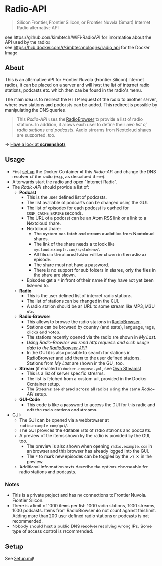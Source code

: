 # Radio-API

> Silicon Frontier, Frontier Silicon, or Frontier Nuvola (Smart) Internet Radio alternative API

see https://github.com/kimbtech/WiFi-RadioAPI for information about the API used by the radios  
see https://hub.docker.com/r/kimbtechnologies/radio_api for the Docker Image

## About
This is an alternative API for Frontier Nuvola (Frontier Silicon) internet radios, it can be placed on a server and will host the list of internet radio stations, podcasts etc. which then can be found in the radio's menu.

The main idea is to redirect the HTTP request of the radio to another server, where own stations and podcasts can be added.
This redirect is possible by manipulating the DNS queries.

> This *Radio-API* uses the [RadioBrowser](https://www.radio-browser.info/) to provide a list of radio stations.
> In addition, it allows each user to define their *own list of radio stations and podcasts*.
> Audio streams from Nextcloud shares are supported, too. 

&rarr; [Have a look at **screenshots**](./screenshots/Readme.md)

## Usage
- First [set up](./Setup.md) the Docker Container of this *Radio-API* and change the DNS resolver of the radio (e.g., as described there).
- Afterwards start the radio and open "Internet Radio".
- The *Radio-API* should provide a list of:
	- **Podcast**
		- This is the user defined list of podcasts.
		- The list available of podcasts can be changed using the GUI.
		- The list of episodes for each podcast is cached for `CONF_CACHE_EXPIRE` seconds.
		- The URL of a podcast can be an Atom RSS link or a link to a Nextcloud share.
		- Nextcloud share:
			- The system can fetch and stream audiofiles from Nextcloud shares.
			- The link of the share needs a to look like `mycloud.example.com/s/<token>/`. 
			- All files in the shared folder will be shown in the radio as episode.
			- The share must not have a password.
			- There is no support for sub folders in shares, only the files in the share are shown.
		- Episodes get a `*` in front of their name if they have not yet been listened to.
	- **Radio**
		- This is the user defined list of internet radio stations.
		- The list of stations can be changed in the GUI.
		- A radio station should be an URL to some stream like MP3, M3U etc.
	- **Radio-Browser**
		- This allows to browse the radio stations in [RadioBrowser](https://www.radio-browser.info/).
		- Stations can be browsed by country (and state), language, tags, clicks and votes.
		- The stations recently opened via the radio are shown in *My Last*.
		- *Using Radio-Browser will send http requests and such usage data to the [RadioBrowser API](https://api.radio-browser.info/)!*
		- In the GUI it is also possible to search for stations in RadioBrowser and add them to the user defined stations. Stations from *My Last* are shown in the GUI, too.
	- **Stream** (if enabled in `docker-compose.yml`, see [Own Streams](./Setup.md#own-streams))
		- This is a list of server specific streams.
		- The list is fetched from a custom url, provided in the Docker Container setup.
		- The Streams are shared across all radios using the same *Radio-API* setup.
	- **GUI-Code**
		- This code is like a password to access the GUI for this radio and edit the radio stations and streams.
- GUI:
	- The GUI can be opened via a webbrowser at `radio.example.com/gui/`.
	- The GUI provides the editable lists of radio stations and podcasts.
	- A preview of the items shown by the radio is provided by the GUI, too.
		- The preview is also shown when opening `radio.example.com` in an browser and this browser has already logged into the GUI.
		- The `*` to mark new episodes can be toggled by the &check;/ &cross; in the preview.
	- Additional information texts describe the options chooseable for radio stations and podcasts.

### Notes
- This is a private project and has no connections to Frontier Nuvola/ Frontier Silicon.
- There is a limit of 1000 items per list: 1000 radio stations, 1000 streams, 1000 podcasts.
	Items from RadioBrowser do not count against this limit.
	Adding more than 200 user defined radio stations or podcasts is not recommended.
- Nobody should host a public DNS resolver resolving wrong IPs. Some type of access control is recommended.

## Setup
See [Setup.md](./Setup.md)!